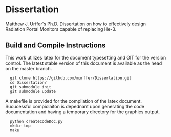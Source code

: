 Dissertation
============

Matthew J. Urffer's Ph.D. Dissertation on how to effectively design Radiation Portal Monitors capable of replacing He-3.

## Build and Compile Instructions
  This work utilizes latex for the document typesetting and GIT for the version control.  The latest stable version of this document is available as the head on the master branch.

      git clone https://github.com/murffer/Dissertation.git
      cd Dissertation/
      git submodule init 
      git submodule update 
  
A makefile is provided for the compilation of the latex document.  Sucucessful compiolaiton is depednant upon generating the code documentation and having a temporary directory for the graphics output.

      python createCodeDoc.py 
      mkdir tmp
      make
  
